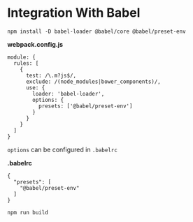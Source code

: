 # Integration With Babel

```
npm install -D babel-loader @babel/core @babel/preset-env
```

**webpack.config.js**
```
module: {
  rules: [
    {
      test: /\.m?js$/,
      exclude: /(node_modules|bower_components)/,
      use: {
        loader: 'babel-loader',
        options: {
          presets: ['@babel/preset-env']
        }
      }
    }
  ]
}
```
`options` can be configured in `.babelrc`

**.babelrc**
```
{
  "presets": [
    "@babel/preset-env"
  ]
}

```
```
npm run build
```
